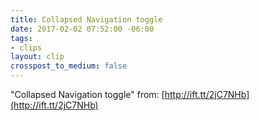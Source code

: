```yaml
---
title: Collapsed Navigation toggle
date: 2017-02-02 07:52:00 -06:00
tags:
- clips
layout: clip
crosspost_to_medium: false
---
```


"Collapsed Navigation toggle"
from: [http://ift.tt/2jC7NHb](http://ift.tt/2jC7NHb)
